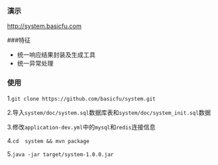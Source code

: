 ### 演示
<http://system.basicfu.com>

###特征

- 统一响应结果封装及生成工具
- 统一异常处理

### 使用

1.`git clone https://github.com/basicfu/system.git`

2.导入`system/doc/system.sql`数据库表和`system/doc/system_init.sql`数据

3.修改`application-dev.yml`中的`mysql`和`redis`连接信息

4.`cd  system && mvn package`

5.`java -jar target/system-1.0.0.jar`
